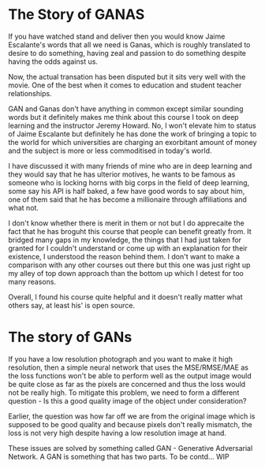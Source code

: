 # The Story of GANAS 

If you have watched stand and deliver then you would know Jaime Escalante's words that all we need is Ganas, which is roughly translated to desire to do something, having zeal and passion to do something despite having the odds against us. 

Now, the actual transation has been disputed but it sits very well with the movie. One of the best when it comes to education and student teacher relationships.

GAN and Ganas don't have anything in common except similar sounding words but it definitely makes me think about this course I took on deep learning and the instructor Jeremy Howard. No, I won't elevate him to status of Jaime Escalante but definitely he has done the work of bringing a topic to the world for which universities are charging an exorbitant amount of money and the subject is more or less commoditised in today's world.


I have discussed it with many friends of mine who are in deep learning and they would say that he has ulterior motives, he wants to be famous as someone who is locking horns with big corps in the field of deep learning, some say his API is half baked, a few have good words to say about him, one of them said that he has become a millionaire through affiliations and what not.


I don't know whether there is merit in them or not but I do apprecaite the fact that he has broguht this course that people can benefit greatly from. It bridged many gaps in my knowledge, the things that I had just taken for granted for I couldn't understand or come up with an explanation for their existence, I understood the reason behind them. I don't want to make a comparison with any other courses out there but this one was just right up my alley of top down approach than the bottom up which I detest for too many reasons.


Overall, I found his course quite helpful and it doesn't really matter what others say, at least his' is open source. 

# The story of GANs
If you have a low resolution photograph and you want to make it high resolution, then a simple neural network that uses the MSE/RMSE/MAE as the loss functions won't be able to perform well as the output image would be quite close as far as the pixels are concerned and thus the loss would not be really high. To mitigate this problem, we need to form a different question - Is this a good quality image of the object under consideration?


Earlier, the question was how far off we are from the original image which is supposed to be good quality and because pixels don't really mismatch, the loss is not very high despite having a low resolution image at hand.

These issues are solved by something called GAN - Generative Adversarial Network. A GAN is something that has two parts. To be contd... WIP
